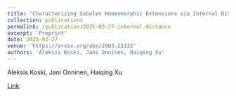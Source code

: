 ```yaml
---
title: "Characterizing Sobolev Homeomorphic Extensions via Internal Distances"
collection: publications
permalink: /publication/2025-03-27-internal-distance
excerpt: 'Preprint'
date: 2025-03-27
venue: 'https://arxiv.org/abs/2503.21132'
authors: 'Aleksis Koski, Jani Onninen, Haiqing Xu'
---
```

Aleksis Koski, Jani Onninen, Haiqing Xu

[Link](https://arxiv.org/abs/2306.03958)
